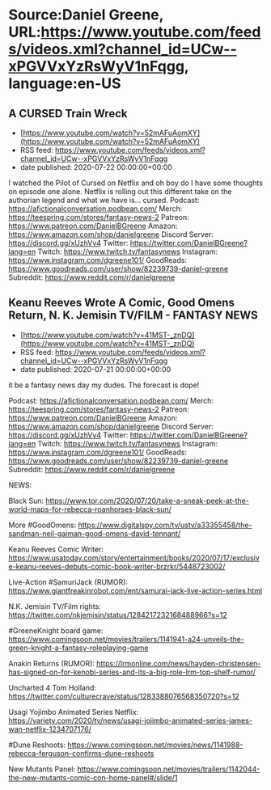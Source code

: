 # Source:Daniel Greene, URL:https://www.youtube.com/feeds/videos.xml?channel_id=UCw--xPGVVxYzRsWyV1nFqgg, language:en-US

## A CURSED Train Wreck
 - [https://www.youtube.com/watch?v=52mAFuAomXY](https://www.youtube.com/watch?v=52mAFuAomXY)
 - RSS feed: https://www.youtube.com/feeds/videos.xml?channel_id=UCw--xPGVVxYzRsWyV1nFqgg
 - date published: 2020-07-22 00:00:00+00:00

I watched the Pilot of Cursed on Netflix and oh boy do I have some thoughts on episode one alone. Netflix is rolling out this different take on the authorian legend and what we have is... cursed. 
Podcast: https://afictionalconversation.podbean.com/
Merch: https://teespring.com/stores/fantasy-news-2
Patreon: https://www.patreon.com/DanielBGreene
Amazon: https://www.amazon.com/shop/danielgreene
Discord Server: https://discord.gg/xUzhVv4
Twitter: https://twitter.com/DanielBGreene?lang=en
Twitch: https://www.twitch.tv/fantasynews
Instagram: https://www.instagram.com/dgreene101/
GoodReads: https://www.goodreads.com/user/show/82239739-daniel-greene
Subreddit: https://www.reddit.com/r/danielgreene

## Keanu Reeves Wrote A Comic, Good Omens Return, N. K. Jemisin TV/FILM - FANTASY NEWS
 - [https://www.youtube.com/watch?v=41MST-_znDQ](https://www.youtube.com/watch?v=41MST-_znDQ)
 - RSS feed: https://www.youtube.com/feeds/videos.xml?channel_id=UCw--xPGVVxYzRsWyV1nFqgg
 - date published: 2020-07-21 00:00:00+00:00

it be a fantasy news day my dudes. The forecast is dope! 

Podcast: https://afictionalconversation.podbean.com/
Merch: https://teespring.com/stores/fantasy-news-2
Patreon: https://www.patreon.com/DanielBGreene
Amazon: https://www.amazon.com/shop/danielgreene
Discord Server: https://discord.gg/xUzhVv4
Twitter: https://twitter.com/DanielBGreene?lang=en
Twitch: https://www.twitch.tv/fantasynews
Instagram: https://www.instagram.com/dgreene101/
GoodReads: https://www.goodreads.com/user/show/82239739-daniel-greene
Subreddit: https://www.reddit.com/r/danielgreene

NEWS: 

Black Sun: https://www.tor.com/2020/07/20/take-a-sneak-peek-at-the-world-maps-for-rebecca-roanhorses-black-sun/

More #GoodOmens: https://www.digitalspy.com/tv/ustv/a33355458/the-sandman-neil-gaiman-good-omens-david-tennant/

Keanu Reeves Comic Writer: https://www.usatoday.com/story/entertainment/books/2020/07/17/exclusive-keanu-reeves-debuts-comic-book-writer-brzrkr/5448723002/

Live-Action #SamuriJack (RUMOR): https://www.giantfreakinrobot.com/ent/samurai-jack-live-action-series.html

N.K. Jemisin TV/Film rights: https://twitter.com/nkjemisin/status/1284217232168488966?s=12

#GreeneKnight board game: https://www.comingsoon.net/movies/trailers/1141941-a24-unveils-the-green-knight-a-fantasy-roleplaying-game

Anakin Returns (RUMOR): https://lrmonline.com/news/hayden-christensen-has-signed-on-for-kenobi-series-and-its-a-big-role-lrm-top-shelf-rumor/

Uncharted 4 Tom Holland: https://twitter.com/culturecrave/status/1283388076568350720?s=12

Usagi Yojimbo Animated Series Netflix: https://variety.com/2020/tv/news/usagi-jojimbo-animated-series-james-wan-netflix-1234707176/

#Dune Reshoots: https://www.comingsoon.net/movies/news/1141988-rebecca-ferguson-confirms-dune-reshoots

New Mutants Panel: https://www.comingsoon.net/movies/trailers/1142044-the-new-mutants-comic-con-home-panel#/slide/1

